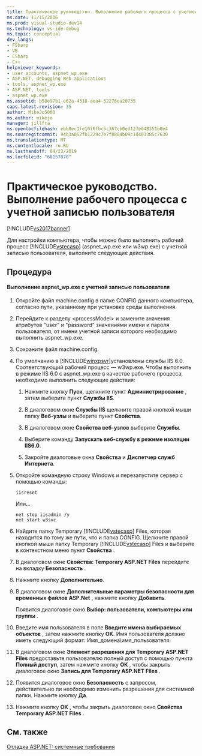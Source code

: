```yaml
---
title: Практическое руководство. Выполнение рабочего процесса с учетной записью пользователя | Документация Майкрософт
ms.date: 11/15/2016
ms.prod: visual-studio-dev14
ms.technology: vs-ide-debug
ms.topic: conceptual
dev_langs:
- FSharp
- VB
- CSharp
- C++
helpviewer_keywords:
- user accounts, aspnet_wp.exe
- ASP.NET, debugging Web applications
- tools, aspnet_wp.exe
- ASP.NET, tools
- aspnet_wp.exe
ms.assetid: b58e97b1-e62a-4318-aea4-52276ea20735
caps.latest.revision: 35
author: MikeJo5000
ms.author: mikejo
manager: jillfra
ms.openlocfilehash: ebb8ec1fe10f6fbc5c367cb0ed127e048351b0e4
ms.sourcegitcommit: 94b3a052fb1229c7e7f8804b09c1d403385c7630
ms.translationtype: MT
ms.contentlocale: ru-RU
ms.lasthandoff: 04/23/2019
ms.locfileid: "68157870"
---
```

# <a name="how-to-run-the-worker-process-under-a-user-account"></a>Практическое руководство. Выполнение рабочего процесса с учетной записью пользователя
[!INCLUDE[vs2017banner](../includes/vs2017banner.md)]

Для настройки компьютера, чтобы можно было выполнить рабочий процесс [!INCLUDE[vstecasp](../includes/vstecasp-md.md)] (aspnet_wp.exe или w3wp.exe) с учетной записью пользователя, выполните следующие действия.  
  
## <a name="procedure"></a>Процедура  
  
#### <a name="to-run-aspnetwpexe-under-a-user-account"></a>Выполнение aspnet_wp.exe с учетной записью пользователя  
  
1. Откройте файл machine.config в папке CONFIG данного компьютера, согласно пути, указанному при установке среды выполнения.  
  
2. Перейдите к разделу &lt;processModel&gt; и замените значения атрибутов "user" и "password" значениями имени и пароля пользователя, от имени учетной записи которого необходимо выполнить aspnet_wp.exe.  
  
3. Сохраните файл machine.config.  
  
4. По умолчанию в [!INCLUDE[winxpsvr](../includes/winxpsvr-md.md)]установлены службы IIS 6.0. Соответствующий рабочий процесс — w3wp.exe. Чтобы выполнить в режиме IIS 6.0 с aspnet_wp.exe в качестве рабочего процесса, необходимо выполнить следующие действия:  
  
    1. Нажмите кнопку **Пуск**, щелкните пункт **Администрирование** , затем выберите пункт **Службы IIS**.  
  
    2. В диалоговом окне **Службы IIS** щелкните правой кнопкой мыши папку **Веб-узлы** и выберите пункт **Свойства**.  
  
    3. В диалоговом окне **Свойства веб-узлов** выберите **Службы**.  
  
    4. Выберите команду **Запускать веб-службу в режиме изоляции IIS6.0**.  
  
    5. Закройте диалоговые окна **Свойства** и **Диспетчер служб Интернета**.  
  
5. Откройте командную строку Windows и перезапустите сервер с помощью команды:  
  
    ```  
    iisreset  
    ```  

    Или...  
  
    ```  
    net stop iisadmin /y  
    net start w3svc  
    ```  
  
6. Найдите папку Temporary [!INCLUDE[vstecasp](../includes/vstecasp-md.md)] Files, которая находится по тому же пути, что и папка CONFIG. Щелкните правой кнопкой мыши папку Temporary [!INCLUDE[vstecasp](../includes/vstecasp-md.md)] Files и выберите в контекстном меню пункт **Свойства** .  
  
7. В диалоговом окне **Свойства: Temporary ASP.NET Files** перейдите на вкладку **Безопасность** .  
  
8. Нажмите кнопку **Дополнительно**.  
  
9. В диалоговом окне **Дополнительные параметры безопасности для временных файлов ASP.Net** , нажмите кнопку **Добавить**.  
  
    Появится диалоговое окно **Выбор: пользователи, компьютеры или группы** .  
  
10. Введите имя пользователя в поле **Введите имена выбираемых объектов** , затем нажмите кнопку **OK**. Имя пользователя должно иметь следующий формат: Имя_домена\имя_пользователя.  
  
11. В диалоговом окне **Элемент разрешения для Temporary ASP.NET Files** предоставьте пользователю полный доступ с помощью пункта **Полный доступ**, затем нажмите кнопку **OK** , чтобы закрыть диалоговое окно **Запись для Temporary ASP.NET Files** .  
  
12. Появится диалоговое окно **Безопасность** с запросом, действительно ли необходимо изменить разрешения для системной папки. Нажмите кнопку **Да**.  
  
13. Нажмите кнопку **OK** , чтобы закрыть диалоговое окно **Свойства Temporary ASP.NET Files** .  
  
## <a name="see-also"></a>См. также  
[Отладка ASP.NET: системные требования](../debugger/aspnet-debugging-system-requirements.md)  
